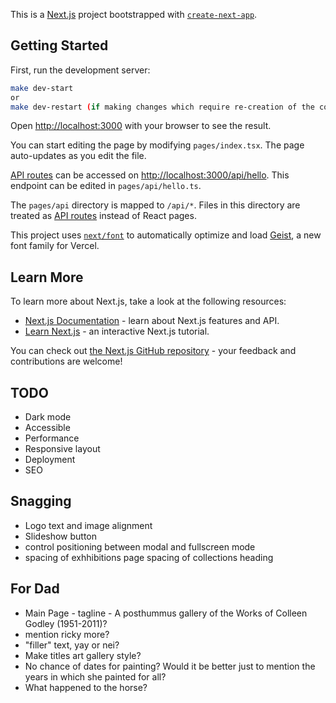 This is a [Next.js](https://nextjs.org) project bootstrapped with [`create-next-app`](https://nextjs.org/docs/pages/api-reference/create-next-app).

## Getting Started

First, run the development server:

```bash
make dev-start
or
make dev-restart (if making changes which require re-creation of the container)
```

Open [http://localhost:3000](http://localhost:3000) with your browser to see the result.

You can start editing the page by modifying `pages/index.tsx`. The page auto-updates as you edit the file.

[API routes](https://nextjs.org/docs/pages/building-your-application/routing/api-routes) can be accessed on [http://localhost:3000/api/hello](http://localhost:3000/api/hello). This endpoint can be edited in `pages/api/hello.ts`.

The `pages/api` directory is mapped to `/api/*`. Files in this directory are treated as [API routes](https://nextjs.org/docs/pages/building-your-application/routing/api-routes) instead of React pages.

This project uses [`next/font`](https://nextjs.org/docs/pages/building-your-application/optimizing/fonts) to automatically optimize and load [Geist](https://vercel.com/font), a new font family for Vercel.

## Learn More

To learn more about Next.js, take a look at the following resources:

- [Next.js Documentation](https://nextjs.org/docs) - learn about Next.js features and API.
- [Learn Next.js](https://nextjs.org/learn-pages-router) - an interactive Next.js tutorial.

You can check out [the Next.js GitHub repository](https://github.com/vercel/next.js) - your feedback and contributions are welcome!

## TODO

* Dark mode
* Accessible
* Performance
* Responsive layout
* Deployment
* SEO

## Snagging

* Logo text and image alignment
* Slideshow button
* control positioning between modal and fullscreen mode
* spacing of exhhibitions page
spacing of collections heading

## For Dad

* Main Page - tagline - A posthummus gallery of the Works of Colleen Godley (1951-2011)?
* mention ricky more?
* "filler" text, yay or nei?
* Make titles art gallery style?
* No chance of dates for painting? Would it be better just to mention the years in which she painted for all?
* What happened to the horse?
